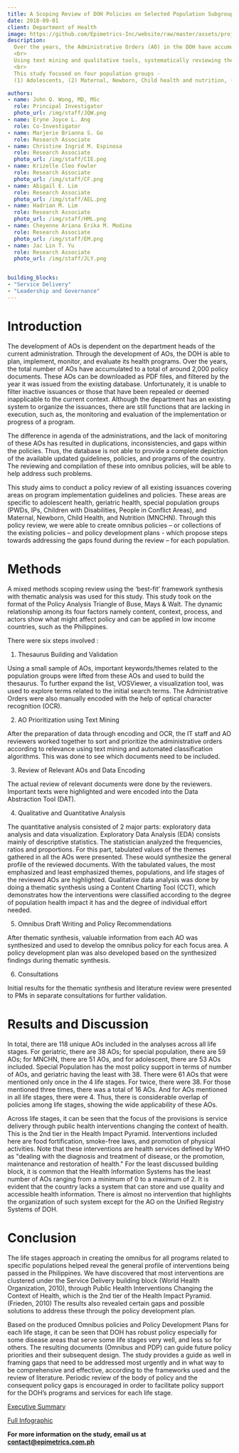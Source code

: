 ```yaml
---
title: A Scoping Review of DOH Policies on Selected Population Subgroups
date: 2018-09-01
client: Department of Health
image: https://github.com/Epimetrics-Inc/website/raw/master/assets/projects/deathstar/DS_Infographic-02.png
description:
  Over the years, the Administrative Orders (AO) in the DOH have accumulated and the department is unable to monitor the changes in provisions that have occurred. There is also no system in identifying duplications, inconsistencies, and gaps among the policies. Explicitly or implicitly repealed AOs are  subsequently not updated and can be a cause of confusion. Thus, the strategic alignment of these policies to the current Philippine Health Agenda may not be apparent. 
  <br>
  Using text mining and qualitative tools, systematically reviewing the AOs will allow DOH to effectively oversee that its policies are consistent, coherent, and up to date with the current health agenda. With the integration of these policies, the gaps that exist can be identified, and policies to address these can be recommended.
  <br>
  This study focused on four population groups -
  (1) Adolescents, (2) Maternal, Newborn, Child health and nutrition, (3) Geriatrics, and (4) Special Populations.

authors:
- name: John Q. Wong, MD, MSc
  role: Principal Investigator
  photo_url: /img/staff/JQW.png
- name: Eryne Joyce L. Ang
  role: Co-Investigator
- name: Marjerie Brianna S. Go
  role: Research Associate
- name: Christine Ingrid M. Espinosa
  role: Research Associate
  photo_url: /img/staff/CIE.png
- name: Krizelle Cleo Fowler
  role: Research Associate
  photo_url: /img/staff/CF.png
- name: Abigail E. Lim
  role: Research Associate
  photo_url: /img/staff/AEL.png
- name: Hadrian M. Lim
  role: Research Associate
  photo_url: /img/staff/HML.png
- name: Cheyenne Ariana Erika M. Modina
  role: Research Associate
  photo_url: /img/staff/EM.png
- name: Jac Lin T. Yu
  role: Research Associate
  photo_url: /img/staff/JLY.png


building_blocks:
- "Service Delivery"
- "Leadership and Governance"
---
```


# Introduction

The development of AOs is dependent on the department heads of the current administration. Through the development of AOs, the DOH is able to plan, implement, monitor, and evaluate its health programs. Over the years, the total number of AOs have accumulated to a total of around 2,000 policy documents. These AOs can be downloaded as PDF files, and filtered by the year it was issued from the existing database. Unfortunately, it is unable to filter inactive issuances or those that have been repealed or deemed inapplicable to the current context. Although the department has an existing system to organize the issuances, there are still functions that are lacking in execution, such as, the monitoring and evaluation of the implementation or progress of a program.  

The difference in agenda of the administrations, and the lack of monitoring of these AOs has resulted in duplications, inconsistencies, and gaps within the policies. Thus, the database is not able to provide a complete depiction of the available updated guidelines, policies, and programs of the country. The reviewing and compilation of these into omnibus policies, will be able to help address such problems.   
  
This study aims to conduct a policy review of all existing issuances covering areas on program implementation guidelines and policies. These areas are specific to adolescent health, geriatric health, special population groups (PWDs, IPs, Children with Disabilities, People in Conflict Areas), and Maternal, Newborn, Child Health, and Nutrition (MNCHN). Through this policy review, we were able to create omnibus policies – or collections of the existing policies – and policy development plans - which propose steps towards addressing the gaps found during the review – for each population.

# Methods

A mixed methods scoping review using the ‘best-fit’ framework synthesis with thematic analysis was used for this study. This study took on the format of the Policy Analysis Triangle of Buse, Mays & Walt. The dynamic relationship among its four factors namely content, context, process, and actors show what might affect policy and can be applied in low income countries, such as the Philippines.

There were six steps involved : 

  1.	Thesaurus Building and Validation
  
  Using a small sample of AOs, important keywords/themes related to the population groups were lifted from these AOs and used to build the thesaurus. To further expand the list, VOSViewer, a visualization tool, was used to explore terms related to the initial search terms. The Administrative Orders were also manually encoded with the help of optical character recognition (OCR). 
  
  2.	AO Prioritization using Text Mining
  
  After the preparation of data through encoding and OCR, the IT staff and AO reviewers worked together to sort and prioritize the administrative orders according to relevance using text mining and automated classification algorithms. This was done to see which documents need to be included.
  
  3.	Review of Relevant AOs and Data Encoding
  
  The actual review of relevant documents were done by the reviewers. Important texts were highlighted and were encoded into the Data Abstraction Tool (DAT). 
  
  4.	Qualitative and Quantitative Analysis
  
  The quantitative analysis consisted of 2 major parts: exploratory data analysis and data visualization. Exploratory Data Analysis (EDA) consists mainly of descriptive statistics. The statistician analyzed the frequencies, ratios and proportions. For this part, tabulated values of the themes gathered in all the AOs were presented. These would synthesize the general profile of the reviewed documents. With the tabulated values, the most emphasized and least emphasized themes, populations, and life stages of the reviewed AOs are highlighted. Qualitative data analysis was done by doing a thematic synthesis using a Content Charting Tool (CCT), which demonstrates how the interventions were classified according to the degree of population health impact it has and the degree of individual effort needed. 
  
  5.	Omnibus Draft Writing and Policy Recommendations
  
  After thematic synthesis, valuable information from each AO was synthesized and used to develop the omnibus policy for each focus area.  A policy development plan was also developed based on the synthesized findings during thematic synthesis.
  
  6.	Consultations 
  
  Initial results for the thematic synthesis and literature review were presented to PMs in separate consultations for further validation. 

# Results and Discussion

In total, there are 118 unique AOs included in the analyses across all life stages. For geriatric, there are 38 AOs; for special population, there are 59 AOs; for MNCHN, there are 51 AOs, and for adolescent, there are 53 AOs included. Special Population has the most policy support in terms of number of AOs, and geriatric having the least with 38. There were 61 AOs that were mentioned only once in the 4 life stages. For twice, there were 38. For those mentioned three times, there was a total of 16 AOs. And for AOs mentioned in all life stages, there were 4. Thus, there is considerable overlap of policies among life stages, showing the wide applicability of these AOs.
  
Across life stages, it can be seen that the focus of the provisions is service delivery through public health interventions changing the context of health. This is the 2nd tier in the Health Impact Pyramid. Interventions included here are food fortification, smoke-free laws, and promotion of physical activities. Note that these interventions are health services defined by WHO as "dealing with the diagnosis and treatment of disease, or the promotion, maintenance and restoration of health." For the least discussed building block, it is common that the Health Information Systems has the least number of AOs ranging from a minimum of 0 to a maximum of 2.  It is evident that the country lacks a system that can store and use quality and accessible health information. There is almost no intervention that highlights the organization of such system except for the AO on the Unified Registry Systems of DOH.   

# Conclusion

The life stages approach in creating the omnibus for all programs related to specific populations helped reveal the general profile of interventions being passed in the Philippines. We have discovered that most interventions are clustered under the Service Delivery building block (World Health Organization, 2010), through Public Health Interventions Changing the Context of Health, which is the 2nd tier of the Health Impact Pyramid. (Frieden, 2010) The results also revealed certain gaps and possible solutions to address these through the policy development plan.
  
Based on the produced Omnibus policies and Policy Development Plans for each life stage, it can be seen that DOH has robust policy especially for some disease areas that serve some life stages very well, and less so for others. The resulting documents (Omnibus and PDP) can guide future policy priorities and their subsequent design. The study provides a guide as well in framing gaps that need to be addressed most urgently and in what way to be comprehensive and effective, according to the frameworks used and the review of literature. Periodic review of the body of policy and the consequent policy gaps is encouraged in order to facilitate policy support for the DOH’s programs and services for each life stage.

<a href="https://github.com/Epimetrics-Inc/website/raw/master/assets/projects/deathstar/EpiMetrics_OmnibusPolicies_ExecSumm.pdf" target="_blank">Executive Summary</a>

<a href="https://github.com/Epimetrics-Inc/website/raw/master/assets/projects/deathstar/EpiMetrics_OmnibusPolicy_Infographic_032018.pdf" target="_blank">Full Infographic</a>

**For more information on the study, email us at [contact@epimetrics.com.ph](contact@epimetrics.com.ph)**